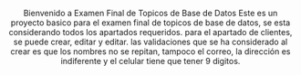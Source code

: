 <p align="center">Bienvenido a Examen Final de Topicos de Base de Datos
Este es un proyecto basico para el examen final de topicos de base de datos, se esta considerando todos los apartados requeridos. para el apartado de clientes, se puede crear, editar y editar. las validaciones que se ha considerado al crear es que los nombres no se repitan, tampoco el correo, la dirección es indiferente y el celular tiene que tener 9 digitos.</p>

